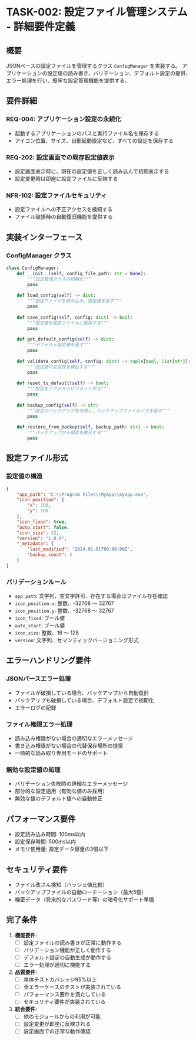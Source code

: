 # TASK-002: 設定ファイル管理システム - 詳細要件定義

## 概要

JSONベースの設定ファイルを管理するクラス `ConfigManager` を実装する。
アプリケーションの設定値の読み書き、バリデーション、デフォルト設定の提供、
エラー処理を行い、堅牢な設定管理機能を提供する。

## 要件詳細

### REQ-004: アプリケーション設定の永続化
- 起動するアプリケーションのパスと実行ファイル名を保存する
- アイコン位置、サイズ、自動起動設定など、すべての設定を保存する

### REQ-202: 設定画面での既存設定値表示
- 設定画面表示時に、現在の設定値を正しく読み込んで初期表示する
- 設定変更時は即座に設定ファイルに反映する

### NFR-102: 設定ファイルセキュリティ
- 設定ファイルへの不正アクセスを検知する
- ファイル破損時の自動復旧機能を提供する

## 実装インターフェース

### ConfigManager クラス

```python
class ConfigManager:
    def __init__(self, config_file_path: str = None):
        """設定管理クラスの初期化"""
        pass
    
    def load_config(self) -> dict:
        """設定ファイルを読み込み、設定値を返す"""
        pass
    
    def save_config(self, config: dict) -> bool:
        """設定値を設定ファイルに保存する"""
        pass
    
    def get_default_config(self) -> dict:
        """デフォルト設定値を返す"""
        pass
    
    def validate_config(self, config: dict) -> tuple[bool, list[str]]:
        """設定値の妥当性を検証する"""
        pass
    
    def reset_to_default(self) -> bool:
        """設定をデフォルトにリセットする"""
        pass
    
    def backup_config(self) -> str:
        """設定のバックアップを作成し、バックアップファイルパスを返す"""
        pass
    
    def restore_from_backup(self, backup_path: str) -> bool:
        """バックアップから設定を復元する"""
        pass
```

## 設定ファイル形式

### 設定値の構造
```json
{
    "app_path": "C:\\Program Files\\MyApp\\myapp.exe",
    "icon_position": {
        "x": 100,
        "y": 100
    },
    "icon_fixed": true,
    "auto_start": false,
    "icon_size": 32,
    "version": "1.0.0",
    "_metadata": {
        "last_modified": "2024-01-01T00:00:00Z",
        "backup_count": 3
    }
}
```

### バリデーションルール
- `app_path`: 文字列、空文字許可、存在する場合はファイル存在確認
- `icon_position.x`: 整数、-32768 ～ 32767
- `icon_position.y`: 整数、-32768 ～ 32767  
- `icon_fixed`: ブール値
- `auto_start`: ブール値
- `icon_size`: 整数、16 ～ 128
- `version`: 文字列、セマンティックバージョニング形式

## エラーハンドリング要件

### JSONパースエラー処理
- ファイルが破損している場合、バックアップから自動復旧
- バックアップも破損している場合、デフォルト設定で初期化
- エラーログの記録

### ファイル権限エラー処理
- 読み込み権限がない場合の適切なエラーメッセージ
- 書き込み権限がない場合の代替保存場所の提案
- 一時的な読み取り専用モードのサポート

### 無効な設定値の処理
- バリデーション失敗時の詳細なエラーメッセージ
- 部分的な設定適用（有効な値のみ採用）
- 無効な値のデフォルト値への自動修正

## パフォーマンス要件

- 設定読み込み時間: 100ms以内
- 設定保存時間: 500ms以内
- メモリ使用量: 設定データ容量の3倍以下

## セキュリティ要件

- ファイル改ざん検知（ハッシュ値比較）
- バックアップファイルの自動ローテーション（最大5個）
- 機密データ（将来的なパスワード等）の暗号化サポート準備

## 完了条件

1. **機能要件**:
   - [ ] 設定ファイルの読み書きが正常に動作する
   - [ ] バリデーション機能が正しく動作する
   - [ ] デフォルト設定の自動生成が動作する
   - [ ] エラー処理が適切に機能する

2. **品質要件**:
   - [ ] 単体テストカバレッジ95%以上
   - [ ] 全エラーケースのテストが実装されている
   - [ ] パフォーマンス要件を満たしている
   - [ ] セキュリティ要件が実装されている

3. **統合要件**:
   - [ ] 他のモジュールからの利用が可能
   - [ ] 設定変更が即座に反映される
   - [ ] 設定画面での正常な動作確認